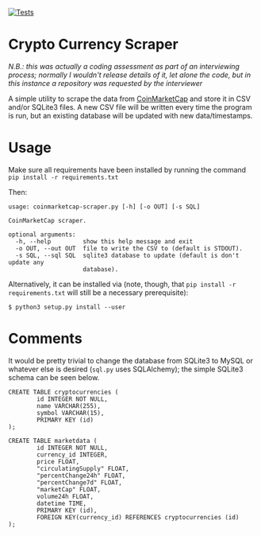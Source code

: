 [![Tests](https://github.com/mtmiron/coinmarketcap-scraper/actions/workflows/pytest.yml/badge.svg)](https://github.com/mtmiron/coinmarketcap-scraper/actions/workflows/pytest.yml)

# Crypto Currency Scraper

*N.B.: this was actually a coding assessment as part of an interviewing process; normally I wouldn't release details of it, let alone the code, but in this instance a repository was requested by the interviewer*

A simple utility to scrape the data from [CoinMarketCap](https://coinmarketcap.com) and store it in CSV and/or SQLite3 files.  A new CSV file will be written every time the program is run, but an existing database will be updated with new data/timestamps.

# Usage
Make sure all requirements have been installed by running the command `pip install -r requirements.txt`

Then:

```
usage: coinmarketcap-scraper.py [-h] [-o OUT] [-s SQL]

CoinMarketCap scraper.

optional arguments:
  -h, --help         show this help message and exit
  -o OUT, --out OUT  file to write the CSV to (default is STDOUT).
  -s SQL, --sql SQL  sqlite3 database to update (default is don't update any
                     database).
```

Alternatively, it can be installed via (note, though, that `pip install -r requirements.txt` will still be a necessary prerequisite):

```
$ python3 setup.py install --user
```


# Comments

It would be pretty trivial to change the database from SQLite3 to MySQL or whatever else is desired (`sql.py` uses SQLAlchemy); the simple SQLite3 schema can be seen below.

```
CREATE TABLE cryptocurrencies (
        id INTEGER NOT NULL,
        name VARCHAR(255),
        symbol VARCHAR(15),
        PRIMARY KEY (id)
);

CREATE TABLE marketdata (
        id INTEGER NOT NULL,
        currency_id INTEGER,
        price FLOAT,
        "circulatingSupply" FLOAT,
        "percentChange24h" FLOAT,
        "percentChange7d" FLOAT,
        "marketCap" FLOAT,
        volume24h FLOAT,
        datetime TIME,
        PRIMARY KEY (id),
        FOREIGN KEY(currency_id) REFERENCES cryptocurrencies (id)
);
```
